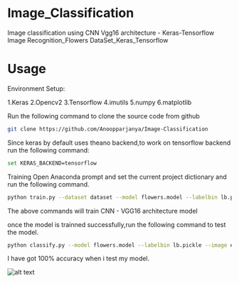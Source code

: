 # Image_Classification
Image classification using CNN Vgg16 architecture - Keras-Tensorflow
Image Recognition_Flowers DataSet_Keras_Tensorflow
# Usage

Environment Setup:

1.Keras
2.Opencv2 
3.Tensorflow 
4.imutils
5.numpy
6.matplotlib

Run the following command to clone the source code from github

```bash
git clone https://github.com/Anoopparjanya/Image-Classification
``` 
Since keras by default uses theano backend,to work on tensorflow backend run the following command:

```bash
set KERAS_BACKEND=tensorflow
```
Training
Open Anaconda prompt and set the current project dictionary and run the following command.
```bash
python train.py --dataset dataset --model flowers.model --labelbin lb.pickle
```
The above commands will train CNN - VGG16 architecture model

once the model is trainned successfully,run the following command to test the model.
```bash
python classify.py --model flowers.model --labelbin lb.pickle --image examples/rose.png
```
I have got 100% accuracy when i test my model.


![alt text](https://)

